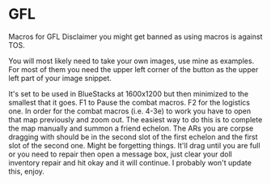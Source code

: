 # GFL
Macros for GFL
Disclaimer you might get banned as using macros is against TOS.

You will most likely need to take your own images, use mine as examples.
For most of them you need the upper left corner of the button as the upper left part of your image snippet.

It's set to be used in BlueStacks at 1600x1200 but then minimized to the smallest that it goes.
F1 to Pause the combat macros.  F2 for the logistics one.
In order for the combat macros (i.e. 4-3e) to work you have to open that map previously and zoom out.  The easiest way to do this is to complete the map manually and summon a friend echelon.
The ARs you are corpse dragging with should be in the second slot of the first echelon and the first slot of the second one.
Might be forgetting things.  It'll drag until you are full or you need to repair then open a message box, just clear your doll inventory repair and hit okay and it will continue.
I probably won't update this, enjoy.
